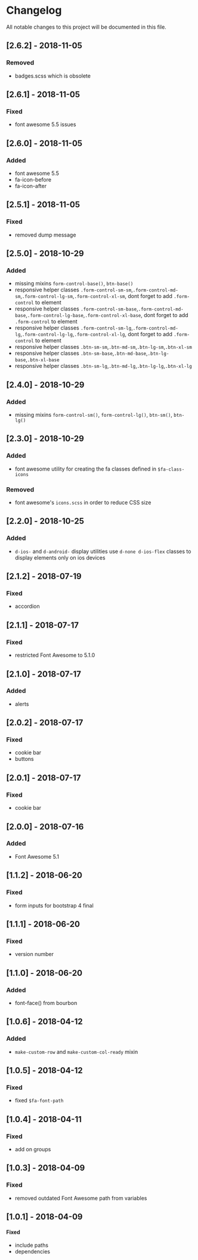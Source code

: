 # Changelog
All notable changes to this project will be documented in this file.

## [2.6.2] - 2018-11-05

### Removed
- badges.scss which is obsolete

## [2.6.1] - 2018-11-05

### Fixed
- font awesome 5.5 issues

## [2.6.0] - 2018-11-05

### Added
- font awesome 5.5
- fa-icon-before
- fa-icon-after

## [2.5.1] - 2018-11-05

### Fixed
- removed dump message

## [2.5.0] - 2018-10-29

### Added
- missing mixins `form-control-base()`, `btn-base()`
- responsive helper classes `.form-control-sm-sm`,`.form-control-md-sm`,`.form-control-lg-sm`,`.form-control-xl-sm`, dont forget to add `.form-control` to element
- responsive helper classes `.form-control-sm-base`,`.form-control-md-base`,`.form-control-lg-base`,`.form-control-xl-base`, dont forget to add `.form-control` to element
- responsive helper classes `.form-control-sm-lg`,`.form-control-md-lg`,`.form-control-lg-lg`,`.form-control-xl-lg`, dont forget to add `.form-control` to element 
- responsive helper classes `.btn-sm-sm`,`.btn-md-sm`,`.btn-lg-sm`,`.btn-xl-sm`
- responsive helper classes `.btn-sm-base`,`.btn-md-base`,`.btn-lg-base`,`.btn-xl-base`
- responsive helper classes `.btn-sm-lg`,`.btn-md-lg`,`.btn-lg-lg`,`.btn-xl-lg`

## [2.4.0] - 2018-10-29

### Added
- missing mixins `form-control-sm()`, `form-control-lg()`, `btn-sm()`, `btn-lg()`

## [2.3.0] - 2018-10-29

### Added
- font awesome utility for creating the fa classes defined in `$fa-class-icons`

### Removed
- font awesome's `icons.scss` in order to reduce CSS size

## [2.2.0] - 2018-10-25

### Added
- `d-ios-` and `d-android-` display utilities use `d-none d-ios-flex` classes to display elements only on ios devices

## [2.1.2] - 2018-07-19

### Fixed
- accordion

## [2.1.1] - 2018-07-17

### Fixed
- restricted Font Awesome to 5.1.0

## [2.1.0] - 2018-07-17

### Added
- alerts

## [2.0.2] - 2018-07-17

### Fixed
- cookie bar
- buttons

## [2.0.1] - 2018-07-17

### Fixed
- cookie bar

## [2.0.0] - 2018-07-16

### Added
- Font Awesome 5.1

## [1.1.2] - 2018-06-20

### Fixed
- form inputs for bootstrap 4 final

## [1.1.1] - 2018-06-20

### Fixed
- version number

## [1.1.0] - 2018-06-20

### Added
- font-face() from bourbon

## [1.0.6] - 2018-04-12

### Added
- `make-custom-row` and `make-custom-col-ready` mixin

## [1.0.5] - 2018-04-12

### Fixed
- fixed `$fa-font-path`

## [1.0.4] - 2018-04-11

### Fixed
- add on groups

## [1.0.3] - 2018-04-09

### Fixed
- removed outdated Font Awesome path from variables

## [1.0.1] - 2018-04-09

#### Fixed
- include paths
- dependencies
